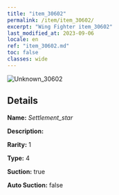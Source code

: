 ```yaml
---
title: "item_30602"
permalink: /item/item_30602/
excerpt: "Wing Fighter item_30602"
last_modified_at: 2023-09-06
locale: en
ref: "item_30602.md"
toc: false
classes: wide
---
```



 ![Unknown_30602](/images/item/Settlement_star_p.png)



## Details

 **Name:** *Settlement_star* 

 **Description:** 

 **Rarity:** 1 

 **Type:** 4 

 **Suction:** true 

 **Auto Suction:** false 


